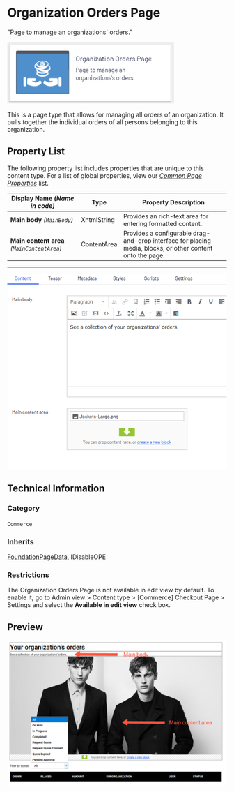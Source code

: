 # Organization Orders Page
"Page to manage an organizations' orders."

![Organization orders](Screenshots/Organization%20Orders%20Page%20-%20icon.png)

This is a page type that allows for managing all orders of an organization. It pulls together the individual orders of all persons belonging to this organization.

## Property List
The following property list includes properties that are unique to this content type. For a list of global properties, view our [*Common Page  Properties*](./Common%20Page%20Properties.md) list.

Display Name *(Name in code)* | Type | Property Description
--------------|------|---------------
**Main body** *(`MainBody`)* | XhtmlString | Provides an rich-text area for entering formatted content.
**Main content area** *(`MainContentArea`)* | ContentArea | Provides a configurable drag-and-drop interface for placing media, blocks, or other content onto the page.

** **
![Organization orders](Screenshots/Organization%20Orders%20Page%20-%20Content%20tab.png)

## Technical Information

### Category
`Commerce`

### Inherits
[FoundationPageData](Foundation%20Page%20Data.md), IDisableOPE

### Restrictions
The Organization Orders Page is not available in edit view by default. To enable it, go to Admin view > Content type > [Commerce] Checkout Page > Settings and select the **Available in edit view** check box.

## Preview
![Organization orders](Screenshots/Organization%20Orders%20Page%20-%20Preview.png)
